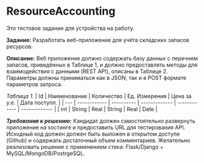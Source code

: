 # ResourceAccounting
Это тестовое задание для устройства на работу.

**Задание:**
Разработать веб-приложение для учёта складских запасов ресурсов. 

**Описание:**
Веб приложение должно содержать базу данных с перечнем запасов, приведённых в
Таблице 1, и должно предоставлять методы для взаимодействия с данными (REST API),
описаны в Таблице 2. Параметры должны приниматься как в JSON, так и в POST формате
параметров запроса.

*Таблица 1.*
| Id  | Наименование | Количество | Ед. Измерения | Цена за у.е. | Дата поступл. |
| --- | ------------ | ---------- | ------------- | ------------ | ------------- |
| int | String       | Real       | String        | Real         | Date          |


***Требования к решению:***
Кандидат должен самостоятельно развернуть приложение на хостинге и предоставить
URL для тестирования API. Исходный код должен должен быть выложен в открытом
доступе (Github) и содержать достаточный объем комментариев. Желательно реализовать
решение с применением стека: Flask/Django + MySQL/MongoDB/PostrgeSQL.



